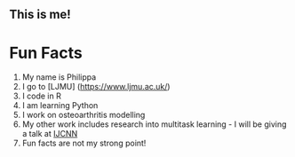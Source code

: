 ## This is me!

# Fun Facts
1. My name is Philippa
2. I go to [LJMU] (https://www.ljmu.ac.uk/)
3. I code in R 
4. I am learning Python
5. I work on osteoarthritis modelling
6. My other work includes research into multitask learning - I will be giving a talk at [IJCNN](https://www.ijcnn.org/)
7. Fun facts are not my strong point!

